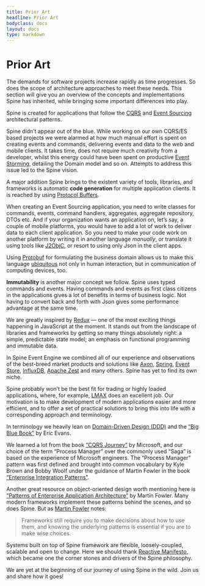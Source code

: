 ```yaml
---
title: Prior Art
headline: Prior Art
bodyclass: docs
layout: docs
type: markdown
---
```


# Prior Art

The demands for software projects increase rapidly as time progresses. 
So does the scope of architecture approaches to meet these needs.
This section will give you an overview of the concepts and implementations Spine has inherited, 
while bringing some important differences into play.

Spine is created for applications that follow the [CQRS](http://martinfowler.com/bliki/CQRS.html) 
and [Event Sourcing](http://martinfowler.com/eaaDev/EventSourcing.html) architectural patterns.

Spine didn’t appear out of the blue. While working on our own CQRS/ES based projects we were 
alarmed at how much manual effort is spent on creating events and commands, delivering events and data
to the web and mobile clients. It takes time, does not require much creativity from a developer,
whilst this energy could have been spent on productive 
[Event Storming](http://ziobrando.blogspot.com/2013/11/introducing-event-storming.html), 
detailing the Domain model and so on. Attempts to address this issue led to the Spine vision.

A major addition Spine brings to the existent variety of tools, libraries, and frameworks is 
automatic **code generation** for multiple application clients. 
It is reached by using [Protocol Buffers](https://developers.google.com/protocol-buffers/docs/overview).

When creating an Event Sourcing application, you need to write classes for commands, events, 
command handlers, aggregates, aggregate repository, DTOs etc.
And if your organization wants an application on, let’s say, a couple of mobile platforms,
you would have to add a lot of work to deliver data to each client application.
So you need to make your code work on another platform by writing it in another language *manually*,
or translate it using tools like [J2ObjC](http://j2objc.org/), or resort to using only 
Json in the client apps.

Using [Protobuf](https://developers.google.com/protocol-buffers/docs/overview) for formulating 
the business domain allows us to make this language 
[ubiquitous](http://martinfowler.com/bliki/UbiquitousLanguage.html) not only in human interaction, 
but in communication of computing devices, too.

**Immutability** is another major concept we follow.
Spine uses typed commands and events. Having commands and events as first class citizens in the 
applications gives a lot of benefits in terms of business logic. Not having to convert back and 
forth with Json gives some performance advantage at the same time.

We are greatly inspired by [Redux](http://redux.js.org) — one of the most exciting things happening
in JavaScript at the moment. It stands out from the landscape of libraries and frameworks by 
getting so many things absolutely right: a simple, predictable state model; an emphasis on functional programming and immutable data.

In Spine Event Engine we combined all of our experience and observations of the best-breed market
products and solutions like [Axon](http://www.axonframework.org/), [Spring](https://spring.io/), 
[Event Store](https://geteventstore.com/), [InfluxDB](https://influxdata.com/), 
[Apache Zest](https://zest.apache.org/) and many others. 
Spine has yet to find its own niche.

Spine probably won’t be the best fit for trading or highly loaded applications, where, for example,
[LMAX](https://www.lmax.com/) does an excellent job. Our motivation is to make development of
modern applications easier and more efficient, and to offer a set of practical solutions to bring
this into life with a corresponding approach and terminology.

In terminology we heavily lean on [Domain-Driven Design (DDD)](https://en.wikipedia.org/wiki/Domain-driven_design)
and the [“Big Blue Book”](http://www.amazon.com/Domain-Driven-Design-Tackling-Complexity-Software/dp/0321125215) 
by Eric Evans.

We learned a lot from the book [“CQRS Journey”](https://msdn.microsoft.com/en-us/library/jj554200.aspx)
by Microsoft, and our choice of the term “Process Manager” over the commonly used “Saga” is 
based on the experience of Microsoft engineers. 
The “Process Manager” pattern was first defined and brought into common vocabulary by Kyle Brown
and Bobby Woolf under the guidance of Martin Fowler in the book 
[“Enterprise Integration Patterns”](http://www.enterpriseintegrationpatterns.com/patterns/messaging/ProcessManager.html).

Another great resource on object-oriented design worth mentioning here is 
[“Patterns of Enterprise Application Architecture”](http://www.martinfowler.com/books/eaa.html) 
by Martin Fowler. Many modern frameworks implement these patterns behind the scenes, and so does Spine.
But as [Martin Fowler](http://www.martinfowler.com/books/eaa.html) notes:

 >Frameworks still require you to make decisions about how to use them, 
 >and knowing the underlying patterns is essential if you are to make wise choices.

Systems built on top of Spine framework are flexible, loosely-coupled, scalable and open to change.
Here we should thank [Reactive Manifesto](http://www.reactivemanifesto.org/), 
which became one the corner stones and drivers of the Spine philosophy.

We are yet at the beginning of our journey of using Spine in the wild.
Join us and share how it goes!

